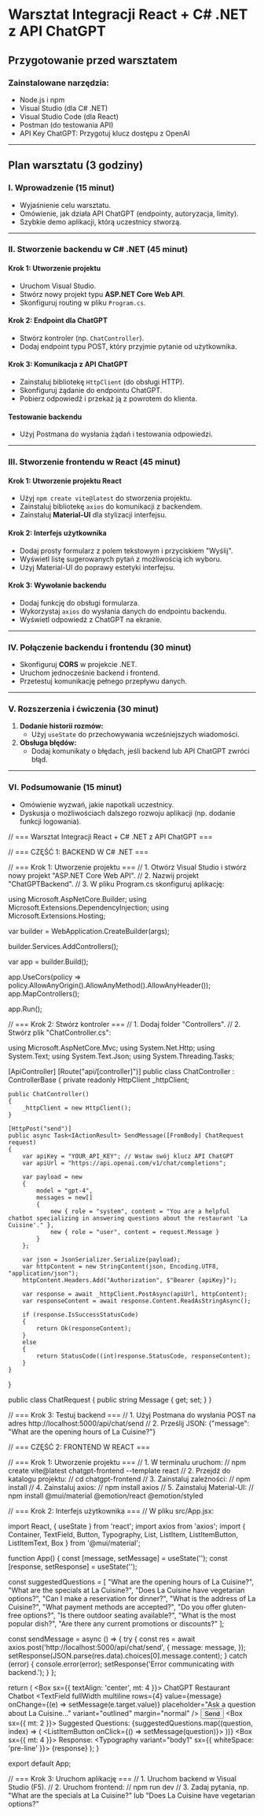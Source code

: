# Warsztat Integracji React + C# .NET z API ChatGPT

## Przygotowanie przed warsztatem
### Zainstalowane narzędzia:
- Node.js i npm
- Visual Studio (dla C# .NET)
- Visual Studio Code (dla React)
- Postman (do testowania API)
- API Key ChatGPT: Przygotuj klucz dostępu z OpenAI

---

## Plan warsztatu (3 godziny)

### I. Wprowadzenie (15 minut)
- Wyjaśnienie celu warsztatu.
- Omówienie, jak działa API ChatGPT (endpointy, autoryzacja, limity).
- Szybkie demo aplikacji, którą uczestnicy stworzą.

---

### II. Stworzenie backendu w C# .NET (45 minut)
#### Krok 1: Utworzenie projektu
- Uruchom Visual Studio.
- Stwórz nowy projekt typu **ASP.NET Core Web API**.
- Skonfiguruj routing w pliku `Program.cs`.

#### Krok 2: Endpoint dla ChatGPT
- Stwórz kontroler (np. `ChatController`).
- Dodaj endpoint typu POST, który przyjmie pytanie od użytkownika.

#### Krok 3: Komunikacja z API ChatGPT
- Zainstaluj bibliotekę `HttpClient` (do obsługi HTTP).
- Skonfiguruj żądanie do endpointu ChatGPT.
- Pobierz odpowiedź i przekaż ją z powrotem do klienta.

#### Testowanie backendu
- Użyj Postmana do wysłania żądań i testowania odpowiedzi.

---

### III. Stworzenie frontendu w React (45 minut)
#### Krok 1: Utworzenie projektu React
- Użyj `npm create vite@latest` do stworzenia projektu.
- Zainstaluj bibliotekę `axios` do komunikacji z backendem.
- Zainstaluj **Material-UI** dla stylizacji interfejsu.

#### Krok 2: Interfejs użytkownika
- Dodaj prosty formularz z polem tekstowym i przyciskiem "Wyślij".
- Wyświetl listę sugerowanych pytań z możliwością ich wyboru.
- Użyj Material-UI do poprawy estetyki interfejsu.

#### Krok 3: Wywołanie backendu
- Dodaj funkcję do obsługi formularza.
- Wykorzystaj `axios` do wysłania danych do endpointu backendu.
- Wyświetl odpowiedź z ChatGPT na ekranie.

---

### IV. Połączenie backendu i frontendu (30 minut)
- Skonfiguruj **CORS** w projekcie .NET.
- Uruchom jednocześnie backend i frontend.
- Przetestuj komunikację pełnego przepływu danych.

---

### V. Rozszerzenia i ćwiczenia (30 minut)
1. **Dodanie historii rozmów:**
   - Użyj `useState` do przechowywania wcześniejszych wiadomości.
2. **Obsługa błędów:**
   - Dodaj komunikaty o błędach, jeśli backend lub API ChatGPT zwróci błąd.

---

### VI. Podsumowanie (15 minut)
- Omówienie wyzwań, jakie napotkali uczestnicy.
- Dyskusja o możliwościach dalszego rozwoju aplikacji (np. dodanie funkcji logowania).


// === Warsztat Integracji React + C# .NET z API ChatGPT ===

// === CZĘŚĆ 1: BACKEND W C# .NET ===

// === Krok 1: Utworzenie projektu ===
// 1. Otwórz Visual Studio i stwórz nowy projekt "ASP.NET Core Web API".
// 2. Nazwij projekt "ChatGPTBackend".
// 3. W pliku Program.cs skonfiguruj aplikację:

using Microsoft.AspNetCore.Builder;
using Microsoft.Extensions.DependencyInjection;
using Microsoft.Extensions.Hosting;

var builder = WebApplication.CreateBuilder(args);

builder.Services.AddControllers();

var app = builder.Build();

app.UseCors(policy => policy.AllowAnyOrigin().AllowAnyMethod().AllowAnyHeader());
app.MapControllers();

app.Run();

// === Krok 2: Stwórz kontroler ===
// 1. Dodaj folder "Controllers".
// 2. Stwórz plik "ChatController.cs":

using Microsoft.AspNetCore.Mvc;
using System.Net.Http;
using System.Text;
using System.Text.Json;
using System.Threading.Tasks;

[ApiController]
[Route("api/[controller]")]
public class ChatController : ControllerBase
{
    private readonly HttpClient _httpClient;

    public ChatController()
    {
        _httpClient = new HttpClient();
    }

    [HttpPost("send")]
    public async Task<IActionResult> SendMessage([FromBody] ChatRequest request)
    {
        var apiKey = "YOUR_API_KEY"; // Wstaw swój klucz API ChatGPT
        var apiUrl = "https://api.openai.com/v1/chat/completions";

        var payload = new
        {
            model = "gpt-4",
            messages = new[]
            {
                new { role = "system", content = "You are a helpful chatbot specializing in answering questions about the restaurant 'La Cuisine'." },
                new { role = "user", content = request.Message }
            }
        };

        var json = JsonSerializer.Serialize(payload);
        var httpContent = new StringContent(json, Encoding.UTF8, "application/json");
        httpContent.Headers.Add("Authorization", $"Bearer {apiKey}");

        var response = await _httpClient.PostAsync(apiUrl, httpContent);
        var responseContent = await response.Content.ReadAsStringAsync();

        if (response.IsSuccessStatusCode)
        {
            return Ok(responseContent);
        }
        else
        {
            return StatusCode((int)response.StatusCode, responseContent);
        }
    }
}

public class ChatRequest
{
    public string Message { get; set; }
}

// === Krok 3: Testuj backend ===
// 1. Użyj Postmana do wysłania POST na adres http://localhost:5000/api/chat/send
// 2. Prześlij JSON: {"message": "What are the opening hours of La Cuisine?"}

// === CZĘŚĆ 2: FRONTEND W REACT ===

// === Krok 1: Utworzenie projektu ===
// 1. W terminalu uruchom:
//    npm create vite@latest chatgpt-frontend --template react
// 2. Przejdź do katalogu projektu:
//    cd chatgpt-frontend
// 3. Zainstaluj zależności:
//    npm install
// 4. Zainstaluj axios:
//    npm install axios
// 5. Zainstaluj Material-UI:
//    npm install @mui/material @emotion/react @emotion/styled

// === Krok 2: Interfejs użytkownika ===
// W pliku src/App.jsx:

import React, { useState } from 'react';
import axios from 'axios';
import { Container, TextField, Button, Typography, List, ListItem, ListItemButton, ListItemText, Box } from '@mui/material';

function App() {
  const [message, setMessage] = useState('');
  const [response, setResponse] = useState('');

  const suggestedQuestions = [
    "What are the opening hours of La Cuisine?",
    "What are the specials at La Cuisine?",
    "Does La Cuisine have vegetarian options?",
    "Can I make a reservation for dinner?",
    "What is the address of La Cuisine?",
    "What payment methods are accepted?",
    "Do you offer gluten-free options?",
    "Is there outdoor seating available?",
    "What is the most popular dish?",
    "Are there any current promotions or discounts?"
  ];

  const sendMessage = async () => {
    try {
      const res = await axios.post('http://localhost:5000/api/chat/send', {
        message: message,
      });
      setResponse(JSON.parse(res.data).choices[0].message.content);
    } catch (error) {
      console.error(error);
      setResponse('Error communicating with backend.');
    }
  };

  return (
    <Container maxWidth="sm">
      <Box sx={{ textAlign: 'center', mt: 4 }}>
        <Typography variant="h4" gutterBottom>ChatGPT Restaurant Chatbot</Typography>
        <TextField
          fullWidth
          multiline
          rows={4}
          value={message}
          onChange={(e) => setMessage(e.target.value)}
          placeholder="Ask a question about La Cuisine..."
          variant="outlined"
          margin="normal"
        />
        <Button variant="contained" color="primary" onClick={sendMessage} fullWidth>
          Send
        </Button>
        <Box sx={{ mt: 2 }}>
          <Typography variant="h6">Suggested Questions:</Typography>
          <List>
            {suggestedQuestions.map((question, index) => (
              <ListItem key={index} disablePadding>
                <ListItemButton onClick={() => setMessage(question)}>
                  <ListItemText primary={question} />
                </ListItemButton>
              </ListItem>
            ))}
          </List>
        </Box>
        <Box sx={{ mt: 4 }}>
          <Typography variant="h6">Response:</Typography>
          <Typography variant="body1" sx={{ whiteSpace: 'pre-line' }}>
            {response}
          </Typography>
        </Box>
      </Box>
    </Container>
  );
}

export default App;

// === Krok 3: Uruchom aplikację ===
// 1. Uruchom backend w Visual Studio (F5).
// 2. Uruchom frontend:
//    npm run dev
// 3. Zadaj pytania, np. "What are the specials at La Cuisine?" lub "Does La Cuisine have vegetarian options?"
